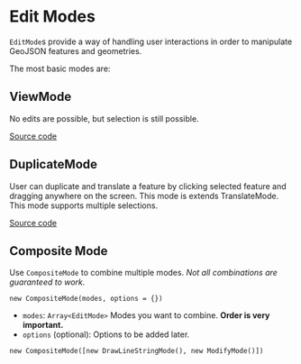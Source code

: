 # Edit Modes

`EditMode`s provide a way of handling user interactions in order to manipulate GeoJSON features and geometries.

The most basic modes are:

## ViewMode

No edits are possible, but selection is still possible.

[Source code](https://github.com/visgl/deck.gl-community/blob/master/modules/editable-layers/src/edit-modes/view-mode.ts)

## DuplicateMode

User can duplicate and translate a feature by clicking selected feature and dragging anywhere on the screen.
This mode is extends TranslateMode. This mode supports multiple selections.

[Source code](https://github.com/visgl/deck.gl-community/blob/master/modules/editable-layers/src/edit-modes/duplicate-mode.ts)


## Composite Mode

Use `CompositeMode` to combine multiple modes.
_Not all combinations are guaranteed to work._

`new CompositeMode(modes, options = {})`

- `modes`: `Array<EditMode>` Modes you want to combine. **Order is very important.**
- `options` (optional): Options to be added later.

```
new CompositeMode([new DrawLineStringMode(), new ModifyMode()])
```


